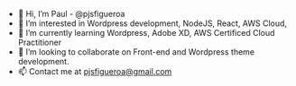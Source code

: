 - 👋 Hi, I’m Paul - @pjsfigueroa
- 👀 I’m interested in Wordpress development, NodeJS, React, AWS Cloud,
- 🌱 I’m currently learning Wordpress, Adobe XD, AWS Certificed Cloud Practitioner
- 💞️ I’m looking to collaborate on Front-end and Wordpress theme development.
- 📫 Contact me at pjsfigueroa@gmail.com

<!---
pjsfigueroa/pjsfigueroa is a ✨ special ✨ repository because its `README.md` (this file) appears on your GitHub profile.
You can click the Preview link to take a look at your changes.
--->

